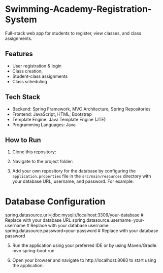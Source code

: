 # Swimming-Academy-Registration-System
Full-stack web app for students to register, view classes, and class assignments.

## Features
- User registration & login
- Class creation,
- Student-class assignments
- Class scheduling

## Tech Stack
- Backend: Spring Framework, MVC Architecture, Spring Repositories
- Frontend: JavaScript, HTML, Bootstrap
- Template Engine: Java Template Engine (JTE)
- Programming Languages: Java

## How to Run
1. Clone this repository:

2. Navigate to the project folder:

3. Add your own repository for the database by configuring the `application.properties` file in the `src/main/resources` directory with your database URL, username, and password. For example:

# Database Configuration
spring.datasource.url=jdbc:mysql://localhost:3306/your-database  # Replace with your database URL
spring.datasource.username=your-username  # Replace with your database username
spring.datasource.password=your-password  # Replace with your database password

5. Run the application using your preferred IDE or by using Maven/Gradle: mvn spring-boot:run

6. Open your browser and navigate to http://localhost:8080 to start using the application. 
